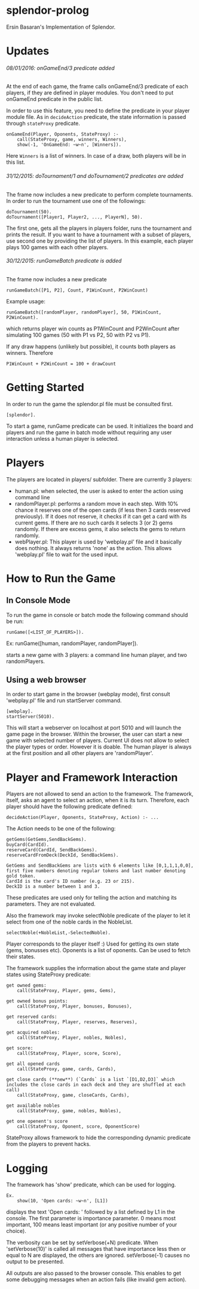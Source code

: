 # splendor-prolog
Ersin Basaran's Implementation of Splendor.

# Updates
###### 08/01/2016: onGameEnd/3 predicate added
At the end of each game, the frame calls onGameEnd/3 predicate of each players, if they are defined in player modules. You don't need to put onGameEnd predicate in the public list. 

In order to use this feature, you need to define the predicate in your player module file. As in `decideAction` predicate, the state information is passed through `stateProxy` predicate. 

    onGameEnd(Player, Oponents, StateProxy) :-
    	call(StateProxy, game, winners, Winners),
	    show(-1, 'OnGameEnd: ~w~n', [Winners]).

Here `Winners` is a list of winners. In case of a draw, both players will be in this list. 

###### 31/12/2015: doTournament/1 and doTournament/2 predicates are added
The frame now includes a new predicate to perform complete tournaments. In order to run the tournament use one of the followings:

    doTournament(50).
    doTournament([Player1, Player2, ..., PlayerN], 50).

The first one, gets all the players in players folder, runs the tournament and prints the result. If you want to have a tournament with a subset of players, use second one by providing the list of players. In this example, each player plays 100 games with each other players. 

###### 30/12/2015: runGameBatch predicate is added

The frame now includes a new predicate 

    runGameBatch([P1, P2], Count, P1WinCount, P2WinCount)

Example usage:

    runGameBatch([randomPlayer, randomPlayer], 50, P1WinCount, P2WinCount).

which returns player win counts as P1WinCount and P2WinCount after simulating 100 games (50 with P1 vs P2, 50 with P2 vs P1).

If any draw happens (unlikely but possible), it counts both players as winners. Therefore 

    P1WinCount + P2WinCount = 100 + drawCount

# Getting Started 

In order to run the game the splendor.pl file must be consulted first.

	[splendor].

To start a game, runGame predicate can be used. It initializes the board and players and run the game in batch mode without requiring any user interaction unless a human player is selected. 

# Players

The players are located in players/ subfolder. There are currently 3 players:

- human.pl: when selected, the user is asked to enter the action using command line
- randomPlayer.pl: performs a random move in each step. With 10% chance it reserves one of the open cards (if less then 3 cards reserved previously). If it does not reserve, it checks if it can get a card with its current gems. If there are no such cards it selects 3 (or 2) gems randomly. If there are excess gems, it also selects the gems to return randomly. 
- webPlayer.pl: This player is used by 'webplay.pl' file and it basically does nothing. It always returns 'none' as the action. This allows 'webplay.pl' file to wait for the used input. 

# How to Run the Game

## In Console Mode
 
To run the game in console or batch mode the following command should be run:

	runGame([<LIST_OF_PLAYERS>]).

Ex:
	runGame([human, randomPlayer, randomPlayer]).

starts a new game with 3 players: a command line human player, and two randomPlayers.

## Using a web browser

In order to start game in the browser (webplay mode), first consult 'webplay.pl' file and run startServer command.

	[webplay].
	startServer(5010).

This will start a webserver on localhost at port 5010 and will launch the game page in the browser. Within the browser, the user can start a new game with selected number of players. Current UI does not allow to select the player types or order. However it is doable. The human player is always at the first position and all other players are 'randomPlayer'.

# Player and Framework Interaction

Players are not allowed to send an action to the framework. The framework, itself, asks an agent to select an action, when it is its turn. Therefore, each player should have the following predicate defined:
	
	decideAction(Player, Oponents, StateProxy, Action) :- ...

The Action needs to be one of the following:

	getGems(GetGems,SendBackGems).
	buyCard(CardId).
	reserveCard(CardId, SendBackGems).
	reserveCardFromDeck(DeckId, SendBackGems).

	GetGems and SendBackGems are lists with 6 elements like [0,1,1,1,0,0], first five numbers denoting regular tokens and last number denoting gold token.
	CardId is the card's ID number (e.g. 23 or 215).
	DeckID is a number between 1 and 3.

These predicates are used only for telling the action and matching its parameters. They are not evaluated. 

Also the framework may invoke selectNoble predicate of the player to let it select from one of the noble cards in the NobleList. 

	selectNoble(+NobleList,-SelectedNoble).

Player corresponds to the player itself :) Used for getting its own state (gems, bonusses etc). Oponents is a list of oponents. Can be used to fetch their states. 

The framework supplies the information about the game state and player states using StateProxy predicate:

	get owned gems:
		call(StateProxy, Player, gems, Gems),

	get owned bonus points:
		call(StateProxy, Player, bonuses, Bonuses),

	get reserved cards:
		call(StateProxy, Player, reserves, Reserves),

	get acquired nobles:
		call(StateProxy, Player, nobles, Nobles),

	get score:
		call(StateProxy, Player, score, Score),

	get all opened cards
		call(StateProxy, game, cards, Cards),

	get close cards (**new**) (`Cards` is a list `[D1,D2,D3]` which includes the close cards in each deck and they are shuffled at each call)
		call(StateProxy, game, closeCards, Cards),

	get available nobles 
		call(StateProxy, game, nobles, Nobles),

	get one openent's score
		call(StateProxy, Oponent, score, OponentScore)


StateProxy allows framework to hide the corresponding dynamic predicate from the players to prevent hacks. 

# Logging

The framework has 'show' predicate, which can be used for logging.

	Ex.
		show(10, 'Open cards: ~w~n', [L1])

displays the text 'Open cards: ' followed by a list defined by L1 in the console. The first parameter is importance parameter. 0 means most important, 100 means least important (or any positive number of your choice). 

The verbosity can be set by setVerbose(+N) predicate. When 'setVerbose(10)' is called all messages that have importance less then or equal to N are displayed, the others are ignored. setVerbose(-1) causes no output to be presented. 

All outputs are also passed to the browser console. This enables to get some debugging messages when an action fails (like invalid gem action).